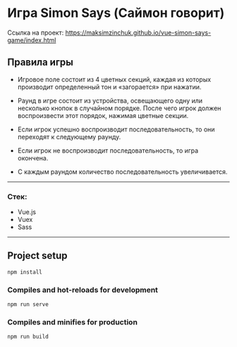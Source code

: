# Игра Simon Says (Саймон говорит) 

Ссылка на проект: https://maksimzinchuk.github.io/vue-simon-says-game/index.html


## Правила игры  
* Игровое поле состоит из 4 цветных секций, каждая из которых производит определенный тон и «загорается» при нажатии. 

* Раунд в игре состоит из устройства, освещающего одну или несколько кнопок в случайном порядке. После чего игрок должен воспроизвести этот порядок, нажимая цветные секции.
 
* Если игрок успешно воспроизводит последовательность, то они переходят к следующему раунду.  

* Если игрок не воспроизводит последовательность, то игра окончена. 

* С каждым раундом количество последовательность увеличивается.  
---
### Стек:
 * Vue.js
 * Vuex
 * Sass
---


## Project setup

```
npm install
```

### Compiles and hot-reloads for development

```
npm run serve
```

### Compiles and minifies for production

```
npm run build
```

